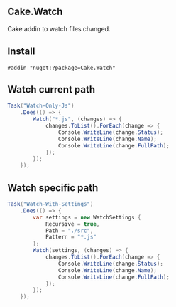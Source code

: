 ## Cake.Watch

Cake addin to watch files changed.

## Install

```
#addin "nuget:?package=Cake.Watch"
```

## Watch current path

```csharp
Task("Watch-Only-Js")
    .Does(() => {
        Watch("*.js", (changes) => {
        	changes.ToList().ForEach(change => {
                Console.WriteLine(change.Status);
                Console.WriteLine(change.Name);
                Console.WriteLine(change.FullPath);
            });
        });
    });
```

## Watch specific path

```csharp
Task("Watch-With-Settings")
    .Does(() => {
        var settings = new WatchSettings {
            Recursive = true,
            Path = "./src",
            Pattern = "*.js"
        };
        Watch(settings, (changes) => {
            changes.ToList().ForEach(change => {
                Console.WriteLine(change.Status);
                Console.WriteLine(change.Name);
                Console.WriteLine(change.FullPath);
            });
        });
    });
```